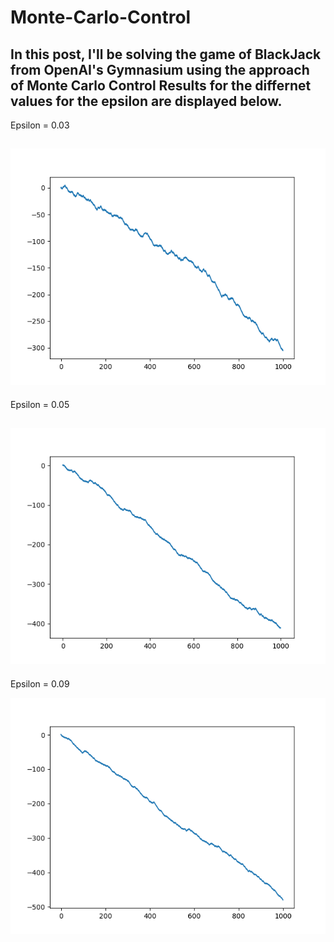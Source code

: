 # Monte-Carlo-Control
In this post, I'll be solving the game of BlackJack from OpenAI's Gymnasium using the approach of Monte Carlo Control
Results for the differnet values for the epsilon are displayed below.
----------
Epsilon = 0.03

![plot1](eps(0.03).png)
----------
Epsilon = 0.05

![plot1](eps(0.05).png)
----------
Epsilon = 0.09

![plot1](eps(0.09).png)
